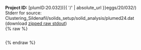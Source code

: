 **Project ID:** [plumID:20.032]({{ '/' | absolute_url }}eggs/20/032/)  
Stderr for source:  Clustering_Sildenafil/solids_setup/solid_analysis/plumed24.dat   
(download [zipped raw stdout](plumed24.dat.plumed_master.stdout.txt.zip))  
{% raw %}
<pre>
</pre>
{% endraw %}

